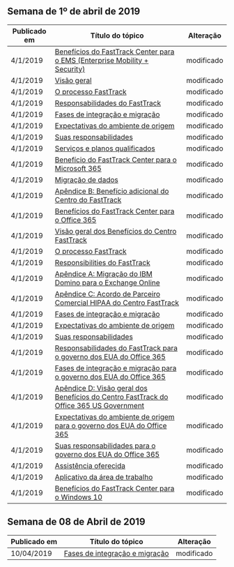 <!-- This file is generated automatically each week. Changes made to this file will be overwritten.-->




## <a name="week-of-april-01-2019"></a>Semana de 1º de abril de 2019


| Publicado em |Título do tópico | Alteração |
|------|------------|--------|
| 4/1/2019 | [Benefícios do FastTrack Center para o EMS (Enterprise Mobility + Security)](/FastTrack/ems-fasttrack-benefit-for-ems) | modificado |
| 4/1/2019 | [Visão geral](/FastTrack/ems-fasttrack-benefit-overview) | modificado |
| 4/1/2019 | [O processo FastTrack](/FastTrack/ems-fasttrack-process) | modificado |
| 4/1/2019 | [Responsabilidades do FastTrack](/FastTrack/ems-fasttrack-responsibilities) | modificado |
| 4/1/2019 | [Fases de integração e migração](/FastTrack/ems-onboarding-phases) | modificado |
| 4/1/2019 | [Expectativas do ambiente de origem](/FastTrack/ems-source-environment-expectations) | modificado |
| 4/1/2019 | [Suas responsabilidades](/FastTrack/ems-your-responsibilities) | modificado |
| 4/1/2019 | [Serviços e planos qualificados](/FastTrack/m365-eligible-services-and-plans) | modificado |
| 4/1/2019 | [Benefício do FastTrack Center para o Microsoft 365](/FastTrack/m365-fasttrack-benefit-overview) | modificado |
| 4/1/2019 | [Migração de dados](/FastTrack/o365-data-migration) | modificado |
| 4/1/2019 | [Apêndice B: Benefício adicional do Centro do FastTrack](/FastTrack/o365-fasttrack-additional-benefits) | modificado |
| 4/1/2019 | [Benefícios do FastTrack Center para o Office 365](/FastTrack/o365-fasttrack-benefit-for-office-365) | modificado |
| 4/1/2019 | [Visão geral dos Benefícios do Centro FastTrack](/FastTrack/o365-fasttrack-benefit-overview) | modificado |
| 4/1/2019 | [O processo FastTrack](/FastTrack/o365-fasttrack-process) | modificado |
| 4/1/2019 | [Responsibilities do FastTrack](/FastTrack/o365-fasttrack-responsibilities) | modificado |
| 4/1/2019 | [Apêndice A: Migração do IBM Domino para o Exchange Online](/FastTrack/o365-from-ibm-domino-to-exchange-online) | modificado |
| 4/1/2019 | [Apêndice C: Acordo de Parceiro Comercial HIPAA do Centro FastTrack](/FastTrack/o365-hipaa-business-associate-agreement) | modificado |
| 4/1/2019 | [Fases de integração e migração](/FastTrack/o365-onboarding-and-migration) | modificado |
| 4/1/2019 | [Expectativas do ambiente de origem](/FastTrack/o365-source-environment-expectations) | modificado |
| 4/1/2019 | [Suas responsabilidades](/FastTrack/o365-your-responsibilities) | modificado |
| 4/1/2019 | [Responsabilidades do FastTrack para o governo dos EUA do Office 365](/FastTrack/us-gov-appendix-fasttrack-responsibilities) | modificado |
| 4/1/2019 | [Fases de integração e migração para o governo dos EUA do Office 365](/FastTrack/us-gov-appendix-onboarding-and-migration) | modificado |
| 4/1/2019 | [Apêndice D: Visão geral dos Benefícios do Centro FastTrack do Office 365 US Government](/FastTrack/us-gov-appendix-overview) | modificado |
| 4/1/2019 | [Expectativas do ambiente de origem para o governo dos EUA do Office 365](/FastTrack/us-gov-appendix-source-environment-expectations) | modificado |
| 4/1/2019 | [Suas responsabilidades para o governo dos EUA do Office 365](/FastTrack/us-gov-appendix-your-responsibilities) | modificado |
| 4/1/2019 | [Assistência oferecida](/FastTrack/win-10-daa-assistance-offered) | modificado |
| 4/1/2019 | [Aplicativo da área de trabalho](/FastTrack/win-10-desktop-app-assure) | modificado |
| 4/1/2019 | [Benefícios do FastTrack Center para o Windows 10](/FastTrack/win-10-fasttrack-benefit-for-windows-10) | modificado |


## <a name="week-of-april-08-2019"></a>Semana de 08 de Abril de 2019


| Publicado em |Título do tópico | Alteração |
|------|------------|--------|
| 10/04/2019 | [Fases de integração e migração](/FastTrack/ems-onboarding-phases) | modificado |
